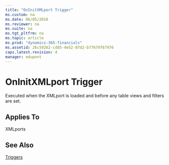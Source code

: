 ```yaml
---
title: "OnInitXMLport Trigger"
ms.custom: na
ms.date: 06/05/2016
ms.reviewer: na
ms.suite: na
ms.tgt_pltfrm: na
ms.topic: article
ms.prod: "dynamics-365-financials"
ms.assetid: 26c59262-cd85-4e52-87d2-b77679f67976
caps.latest.revision: 4
manager: edupont
---
```

# OnInitXMLport Trigger
Executed when the XMLport is loaded and before any table views and filters are set.  
  
## Applies To  
 XMLports  
  
## See Also  
 [Triggers](Triggers.md)